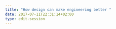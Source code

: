 ```yaml
---
title: "How design can make engineering better "
date: 2017-07-11T22:31:14+02:00
type: edit-session
---
```



